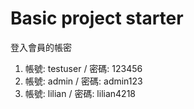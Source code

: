 # Basic project starter
登入會員的帳密
  1. 帳號: testuser / 密碼: 123456
  2. 帳號: admin  / 密碼: admin123
  3. 帳號: lilian / 密碼: lilian4218
